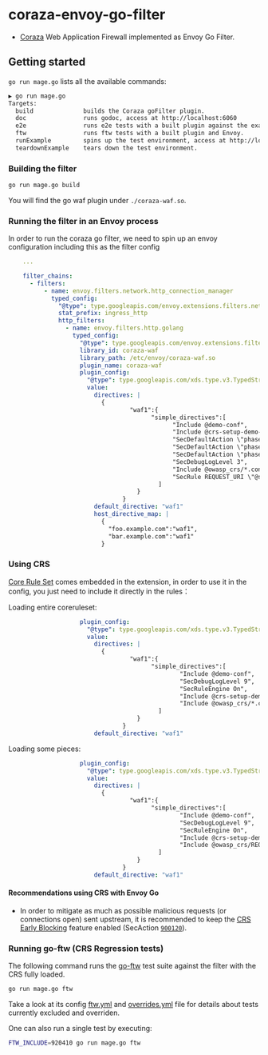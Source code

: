 # coraza-envoy-go-filter

* [Coraza](https://github.com/corazawaf/coraza) Web Application Firewall implemented as Envoy Go Filter.

## Getting started

`go run mage.go` lists all the available commands:

```bash
▶ go run mage.go
Targets:
  build              builds the Coraza goFilter plugin.
  doc                runs godoc, access at http://localhost:6060
  e2e                runs e2e tests with a built plugin against the example deployment.
  ftw                runs ftw tests with a built plugin and Envoy.
  runExample         spins up the test environment, access at http://localhost:8080.
  teardownExample    tears down the test environment.
```

### Building the filter

```bash
go run mage.go build
```

You will find the go waf plugin under `./coraza-waf.so`.

### Running the filter in an Envoy process

In order to run the coraza go filter, we need to spin up an envoy configuration including this as the filter config

```yaml
    ...

    filter_chains:
      - filters:
          - name: envoy.filters.network.http_connection_manager
            typed_config:
              "@type": type.googleapis.com/envoy.extensions.filters.network.http_connection_manager.v3.HttpConnectionManager
              stat_prefix: ingress_http
              http_filters:
                - name: envoy.filters.http.golang
                  typed_config:
                    "@type": type.googleapis.com/envoy.extensions.filters.http.golang.v3alpha.Config
                    library_id: coraza-waf
                    library_path: /etc/envoy/coraza-waf.so
                    plugin_name: coraza-waf
                    plugin_config:
                      "@type": type.googleapis.com/xds.type.v3.TypedStruct
                      value:
                        directives: |
                          {
                                  "waf1":{
                                        "simple_directives":[
                                              "Include @demo-conf",
                                              "Include @crs-setup-demo-conf",
                                              "SecDefaultAction \"phase:3,log,auditlog,pass\"",
                                              "SecDefaultAction \"phase:4,log,auditlog,pass\"",
                                              "SecDefaultAction \"phase:5,log,auditlog,pass\"",
                                              "SecDebugLogLevel 3",
                                              "Include @owasp_crs/*.conf",
                                              "SecRule REQUEST_URI \"@streq /admin\" \"id:101,phase:1,t:lowercase,deny\" \nSecRule REQUEST_BODY \"@rx maliciouspayload\" \"id:102,phase:2,t:lowercase,deny\" \nSecRule RESPONSE_HEADERS::status \"@rx 406\" \"id:103,phase:3,t:lowercase,deny\" \nSecRule RESPONSE_BODY \"@contains responsebodycode\" \"id:104,phase:4,t:lowercase,deny\""
                                          ]
                                    }
                                }
                        default_directive: "waf1"
                        host_directive_map: |
                          {
                            "foo.example.com":"waf1",
                            "bar.example.com":"waf1"
                          }
```

### Using CRS

[Core Rule Set](https://github.com/coreruleset/coreruleset) comes embedded in the extension, in order to use it in the config, you just need to include it directly in the rules：

Loading entire coreruleset:
```yaml
                    plugin_config:
                      "@type": type.googleapis.com/xds.type.v3.TypedStruct
                      value:
                        directives: |
                          {
                                  "waf1":{
                                        "simple_directives":[
                                                "Include @demo-conf",
                                                "SecDebugLogLevel 9",
                                                "SecRuleEngine On",
                                                "Include @crs-setup-demo-conf",
                                                "Include @owasp_crs/*.conf"
                                          ]
                                    }
                                }
                        default_directive: "waf1"
```

Loading some pieces:
```yaml
                    plugin_config:
                      "@type": type.googleapis.com/xds.type.v3.TypedStruct
                      value:
                        directives: |
                          {
                                  "waf1":{
                                        "simple_directives":[
                                                "Include @demo-conf",
                                                "SecDebugLogLevel 9",
                                                "SecRuleEngine On",
                                                "Include @crs-setup-demo-conf",
                                                "Include @owasp_crs/REQUEST-901-INITIALIZATION.conf"
                                          ]
                                    }
                                }
                        default_directive: "waf1"
```

#### Recommendations using CRS with Envoy Go

- In order to mitigate as much as possible malicious requests (or connections open) sent upstream, it is recommended to keep the [CRS Early Blocking](https://coreruleset.org/20220302/the-case-for-early-blocking/) feature enabled (SecAction [`900120`](./src/rules/crs-setup.conf.example)).

### Running go-ftw (CRS Regression tests)

The following command runs the [go-ftw](https://github.com/coreruleset/go-ftw) test suite against the filter with the CRS fully loaded.

```bash
go run mage.go ftw
```

Take a look at its config [ftw.yml](./ftw/ftw.yml) and [overrides.yml](./ftw/overrides.yml) file for details about tests currently excluded and overriden.

One can also run a single test by executing:

```bash
FTW_INCLUDE=920410 go run mage.go ftw
```
